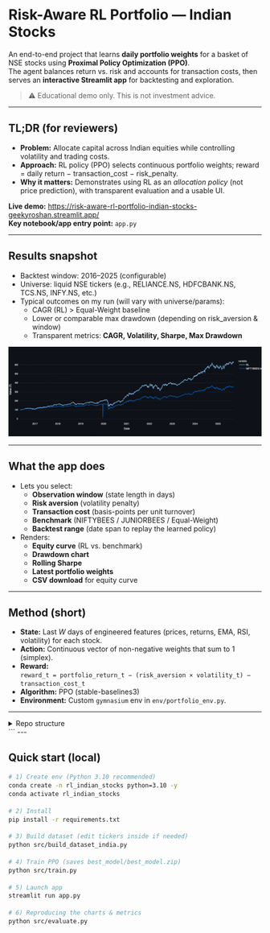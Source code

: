 # Risk-Aware RL Portfolio — Indian Stocks

An end-to-end project that learns **daily portfolio weights** for a basket of NSE stocks using **Proximal Policy Optimization (PPO)**.  
The agent balances return vs. risk and accounts for transaction costs, then serves an **interactive Streamlit app** for backtesting and exploration.

> ⚠️ Educational demo only. This is not investment advice.

---

## TL;DR (for reviewers)

- **Problem:** Allocate capital across Indian equities while controlling volatility and trading costs.
- **Approach:** RL policy (PPO) selects continuous portfolio weights; reward = daily return − transaction_cost − risk_penalty.
- **Why it matters:** Demonstrates using RL as an *allocation policy* (not price prediction), with transparent evaluation and a usable UI.

**Live demo:** https://risk-aware-rl-portfolio-indian-stocks-geekyroshan.streamlit.app/  
**Key notebook/app entry point:** `app.py`

---

## Results snapshot

- Backtest window: 2016–2025 (configurable)
- Universe: liquid NSE tickers (e.g., RELIANCE.NS, HDFCBANK.NS, TCS.NS, INFY.NS, etc.)
- Typical outcomes on my run (will vary with universe/params):
  - CAGR (RL) > Equal-Weight baseline
  - Lower or comparable max drawdown (depending on risk_aversion & window)
  - Transparent metrics: **CAGR, Volatility, Sharpe, Max Drawdown**



![Equity curve](newplot.png)

---

## What the app does

- Lets you select:
  - **Observation window** (state length in days)
  - **Risk aversion** (volatility penalty)
  - **Transaction cost** (basis-points per unit turnover)
  - **Benchmark** (NIFTYBEES / JUNIORBEES / Equal-Weight)
  - **Backtest range** (date span to replay the learned policy)
- Renders:
  - **Equity curve** (RL vs. benchmark)
  - **Drawdown chart**
  - **Rolling Sharpe**
  - **Latest portfolio weights**
  - **CSV download** for equity curve

---

## Method (short)

- **State:** Last *W* days of engineered features (prices, returns, EMA, RSI, volatility) for each stock.
- **Action:** Continuous vector of non-negative weights that sum to 1 (simplex).
- **Reward:**  
  `reward_t = portfolio_return_t − (risk_aversion × volatility_t) − transaction_cost_t`
- **Algorithm:** PPO (stable-baselines3)
- **Environment:** Custom `gymnasium` env in `env/portfolio_env.py`.

---
<details>
 <summary>Repo structure</summary>
```
portfolio_indian_stock/
├─ app.py                      # Streamlit app
├─ env/
│  └─ portfolio_env.py         # Custom Gymnasium environment
├─ src/
│  ├─ build_dataset_india.py   # Downloads data & builds features
│  ├─ train.py                 # Trains PPO; saves best_model/best_model.zip
│  └─ evaluate.py              # Backtest plots + metrics
├─ data/
│  └─ portfolio_features_india.csv
├─ best_model/
│  └─ best_model.zip           # Trained policy (SB3)
├─ requirements.txt
├─ runtime.txt
└─ README.md
</details>
```
---

## Quick start (local)

```bash
# 1) Create env (Python 3.10 recommended)
conda create -n rl_indian_stocks python=3.10 -y
conda activate rl_indian_stocks

# 2) Install
pip install -r requirements.txt

# 3) Build dataset (edit tickers inside if needed)
python src/build_dataset_india.py

# 4) Train PPO (saves best_model/best_model.zip)
python src/train.py

# 5) Launch app
streamlit run app.py

# 6) Reproducing the charts & metrics
python src/evaluate.py